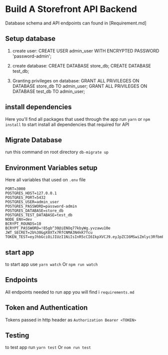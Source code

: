 # Build A Storefront API Backend

Database schema and API endpoints can found in [Requirement.md]

## Setup database

1. create user:
   CREATE USER admin_user WITH ENCRYPTED PASSWORD 'password-admin';

2. create database:
   CREATE DATABASE store_db;
   CREATE DATABASE test_db;

3. Granting privileges on database:
   GRANT ALL PRiVILEGES ON DATABASE store_db TO admin_user;
   GRANT ALL PRiVILEGES ON DATABASE test_db TO admin_user;

## install dependencies

Here you'll find all packages that used through the app
run `yarn` or `npm install` to start install all dependencies that required for API

## Migrate Database

run this command on root directory `db-migrate up`

## Environment Variables setup

Here all variables that used on `.env` file

```
PORT=3000
POSTGRES_HOST=127.0.0.1
POSTGRES_PORT=5432
POSTGRES_USER=admin_user
POSTGRES_PASSWORD=password-admin
POSTGRES_DATABASE=store_db
POSTGRES_TEST_DATABASE=test_db
NODE_ENV=dev
BCRYPT_ROUNDS=10
BCRYPT_PASSWORD=!85gb^30@iENOq77kbyWg.yvzawu10e
JWT_SECRET=2b%30&gX0XTx7RfCNMA3N4kK7fcu
TOKEN_TEST=eyJhbGciOiJIUzI1NiIsInR5cCI6IkpXVCJ9.eyJpZCI6MSwiZmlyc3RfbmFtZSI6Ik1vaGFtZWQiLCJsYXN0X25hbWUiOiJFenphdCIsInBhc3N3b3JkIjoiJDJiJDEwJFRaSThrcFl4dFRPTVgxTmJCMGlnOU9EcDFJTjBBZnVHVHJCL21PRk1nVHgycFpCdVYyUE8yIiwiaWF0IjoxNjYzMDQxNzk0fQ.0X7nI5VmSTPtzLc07h4yp12GDV9aNtPOMmjN2kBsdY8
```

## start app

to start app use
`yarn watch` Or `npm run watch`

## Endpoints

All endpoints needed to run app you will find i `requirements.md`

## Token and Authentication

Tokens passed in http header as
`Authorization Bearer <TOKEN>`

## Testing

to test app run `yarn test` Or `nom run test`
